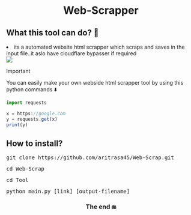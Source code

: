  <h1 align="center">
  Web-Scrapper 
</h1>

<h2>What this tool can do? 🦸 </h2>


<li> its a automated website html 
scrapper which scraps and saves in
the input file..it aslo have cloudflare
bypasser if required

<br>

<img src="https://github.com/aritrasa45/Web-Scrap/blob/main/git_img.jpg" style="display:block; margin: 0 auto;">


>[!IMPORTANT]
>You can easily make your own webside html scrapper tool by using this python commands ⬇️

```jsx
import requests

x = https://google.com
y = requests.get(x)
print(y)
```



<h2>How to install?</h2>

<pre>git clone https://github.com/aritrasa45/Web-Scrap.git</pre>

<pre>cd Web-Scrap</pre>
<pre>cd Tool</pre>
<pre>python main.py [link] [output-filename]</pre>


<h3 align="center">
  The end 🔚
</h3>


